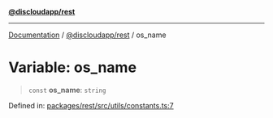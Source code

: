 [**@discloudapp/rest**](../README.md)

***

[Documentation](../../../packages.md) / [@discloudapp/rest](../README.md) / os\_name

# Variable: os\_name

> `const` **os\_name**: `string`

Defined in: [packages/rest/src/utils/constants.ts:7](https://github.com/discloud/discloud.app/blob/1458affc9a022eb2fc5fe37e7b3b002130b2fdad/packages/rest/src/utils/constants.ts#L7)
